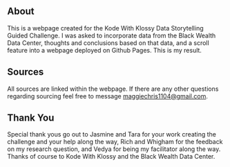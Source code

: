 ## About
This is a webpage created for the Kode With Klossy Data Storytelling Guided Challenge. I was asked to incorporate data from the Black Wealth Data Center, thoughts and conclusions based on that data, and a scroll feature into a webpage deployed on Github Pages. This is my result.

## Sources
All sources are linked within the webpage. If there are any other questions regarding sourcing feel free to message maggiechris1104@gmail.com.

## Thank You
Special thank yous go out to Jasmine and Tara for your work creating the challenge and your help along the way, Rich and Whigham for the feedback on my research question, and Vedya for being my facilitator along the way. Thanks of course to Kode With Klossy and the Black Wealth Data Center.

